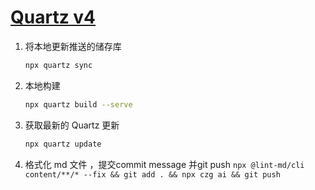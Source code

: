 # [Quartz v4](https://github.com/jackyzha0/quartz)

1. 将本地更新推送的储存库

    ```bash
    npx quartz sync
    ```

2. 本地构建

    ```bash
    npx quartz build --serve
    ```

3. 获取最新的 Quartz 更新

    ```bash
    npx quartz update
    ```

4. 格式化 md 文件 ，提交commit message 并git push
   `npx @lint-md/cli content/**/* --fix && git add . && npx czg ai && git push`
